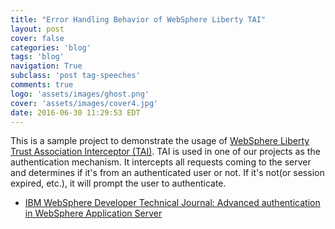 ```yaml
---
title: "Error Handling Behavior of WebSphere Liberty TAI"
layout: post
cover: false
categories: 'blog'
tags: 'blog'
navigation: True
subclass: 'post tag-speeches'
comments: true
logo: 'assets/images/ghost.png'
cover: 'assets/images/cover4.jpg'
date: 2016-06-30 11:29:53 EDT
---
```




This is a sample project to demonstrate the usage of [WebSphere Liberty Trust Association Interceptor (TAI)](https://www.ibm.com/support/knowledgecenter/en/SSEQTP_8.5.5/com.ibm.websphere.wlp.doc/ae/twlp_dev_custom_tai.html). TAI is used in one of our projects as the authentication mechanism. It intercepts all requests coming to the server and determines if it's from an authenticated user or not. If it's not(or session expired, etc.), it will prompt the user to authenticate.


- [IBM WebSphere Developer Technical Journal: Advanced authentication in WebSphere Application Server](http://www.ibm.com/developerworks/websphere/techjournal/0508_benantar/0508_benantar.html)
